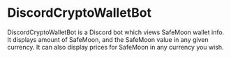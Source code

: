 # DiscordCryptoWalletBot
DiscordCryptoWalletBot is a Discord bot which views SafeMoon wallet info. It displays amount of SafeMoon, and the SafeMoon value in any given currency. It can also display prices for SafeMoon in any currency you wish.
